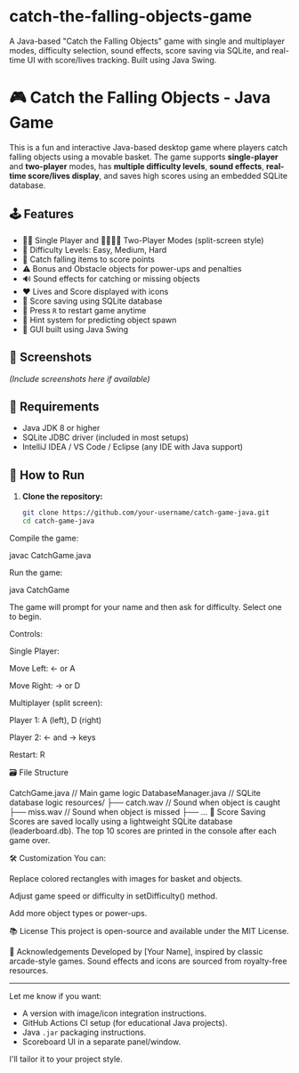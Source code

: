 # catch-the-falling-objects-game
A Java-based "Catch the Falling Objects" game with single and multiplayer modes, difficulty selection, sound effects, score saving via SQLite, and real-time UI with score/lives tracking. Built using Java Swing.

# 🎮 Catch the Falling Objects - Java Game

This is a fun and interactive Java-based desktop game where players catch falling objects using a movable basket. The game supports **single-player** and **two-player** modes, has **multiple difficulty levels**, **sound effects**, **real-time score/lives display**, and saves high scores using an embedded SQLite database.

## 🕹️ Features

- 🧍‍♂️ Single Player and 🧍‍♂️🧍‍♂️ Two-Player Modes (split-screen style)
- 💪 Difficulty Levels: Easy, Medium, Hard
- 🎯 Catch falling items to score points
- ⚠️ Bonus and Obstacle objects for power-ups and penalties
- 🔊 Sound effects for catching or missing objects
- ❤️ Lives and Score displayed with icons
- 💾 Score saving using SQLite database
- 🔁 Press `R` to restart game anytime
- 👀 Hint system for predicting object spawn
- 🎨 GUI built using Java Swing

## 📸 Screenshots

*(Include screenshots here if available)*

## 🧱 Requirements

- Java JDK 8 or higher
- SQLite JDBC driver (included in most setups)
- IntelliJ IDEA / VS Code / Eclipse (any IDE with Java support)

## 🚀 How to Run

1. **Clone the repository:**

   ```bash
   git clone https://github.com/your-username/catch-game-java.git
   cd catch-game-java
Compile the game:

javac CatchGame.java

Run the game:

java CatchGame

The game will prompt for your name and then ask for difficulty. Select one to begin.

Controls:

Single Player:

Move Left: ← or A

Move Right: → or D

Multiplayer (split screen):

Player 1: A (left), D (right)

Player 2: ← and → keys

Restart: R

🗃️ File Structure

CatchGame.java         // Main game logic
DatabaseManager.java   // SQLite database logic
resources/
├── catch.wav          // Sound when object is caught
├── miss.wav           // Sound when object is missed
├── ...
💾 Score Saving
Scores are saved locally using a lightweight SQLite database (leaderboard.db). The top 10 scores are printed in the console after each game over.

🛠️ Customization
You can:

Replace colored rectangles with images for basket and objects.

Adjust game speed or difficulty in setDifficulty() method.

Add more object types or power-ups.

📚 License
This project is open-source and available under the MIT License.

🙌 Acknowledgements
Developed by [Your Name], inspired by classic arcade-style games.
Sound effects and icons are sourced from royalty-free resources.

---

Let me know if you want:
- A version with image/icon integration instructions.
- GitHub Actions CI setup (for educational Java projects).
- Java `.jar` packaging instructions.
- Scoreboard UI in a separate panel/window.

I'll tailor it to your project style.
